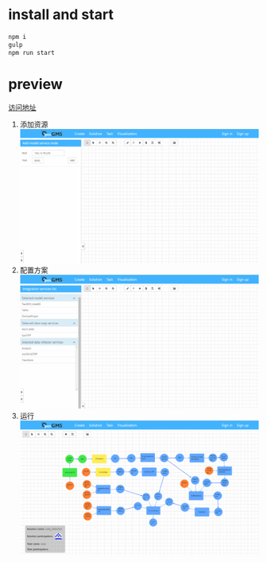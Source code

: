 # install and start
```
npm i
gulp
npm run start
```

# preview
[访问地址](http://106.14.78.235:6868/integration/solution)

1. 添加资源
![](./public/images/preview/resources.gif)
2. 配置方案
![](./public/images/preview/sln-cfg.gif)
3. 运行
![](./public/images/preview/invoke.gif)
